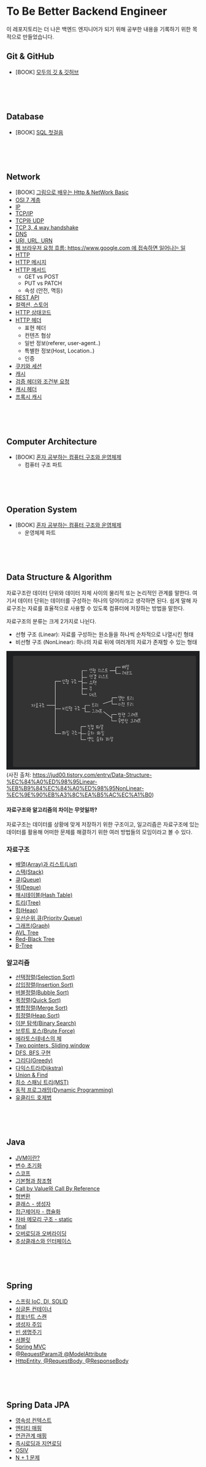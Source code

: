 # To Be Better Backend Engineer

이 레포지토리는 더 나은 백엔드 엔지니어가 되기 위해 공부한 내용을 기록하기 위한 목적으로 만들었습니다.

## Git & GitHub

- [BOOK] [모두의 깃 & 깃허브](/book/git-for-everyone/readme.md)

<br>
<br>
<br>

## Database

- [BOOK] [SQL 첫걸음](/book/sql-first-step/readme.md)

<br>
<br>
<br>

## Network

- [BOOK] [그림으로 배우는 Http & NetWork Basic](/book/http_network_basic/readme.md)
- [OSI 7 계층](/record/network/OSI%207%20계층.md)
- [IP](/record/network/ip.md)
- [TCP/IP](/record/network/tcp_ip.md)
- [TCP와 UDP](/record/network/tcp-udp.md)
- [TCP 3, 4 way handshake](/record/network/3-4-way-handshake.md)
- [DNS](/record/network/dns.md)
- [URI, URL, URN](/record/network/uri.md)
- [웹 브라우저 요청 흐름: https://www.google.com 에 접속하면 일어나는 일](/record/network/웹_브라우저_요청_흐름.md)
- [HTTP](/record/network/http.md)
- [HTTP 메시지](/record/network/http-message.md)
- [HTTP 메서드](/record/network/http-method.md)
  - GET vs POST
  - PUT vs PATCH
  - 속성 (안전, 멱등)
- [REST API](/record/network/rest_api.md)
- [컬렉션, 스토어](/record/network/컬렉션.스토어.md)
- [HTTP 상태코드](/record/network/http-status-code.md)
- [HTTP 헤더](/record/network/http-header.md)
  - 표현 헤더
  - 컨텐츠 협상
  - 일반 정보(referer, user-agent..)
  - 특별한 정보(Host, Location..)
  - 인증
- [쿠키와 세션](/record/network/cookie-session.md)
- [캐시](/record/network/cache.md)
- [검증 헤더와 조건부 요청](/record/network/valid-cache.md)
- [캐시 헤더](/record/network/cache-control.md)
- [프록시 캐시](/record/network/proxy-cache.md)

<br>
<br>
<br>

## Computer Architecture

- [BOOK] [혼자 공부하는 컴퓨터 구조와 운영체제](/book/os-for-self-study/computer-structure.md)
  - 컴퓨터 구조 파트

<br>
<br>
<br>

## Operation System

- [BOOK] [혼자 공부하는 컴퓨터 구조와 운영체제](/book/os-for-self-study/operating-system.md)
  - 운영체제 파트

<br>
<br>
<br>

## Data Structure & Algorithm

자료구조란 데이터 단위와 데이터 자체 사이의 물리적 또는 논리적인 관계를 말한다. 여기서 데이터 단위는 데이터를 구성하는 하나의 덩어리라고 생각하면 된다. 쉽게 말해 자료구조는 자료를 효율적으로 사용할 수 있도록 컴퓨터에 저장하는 방법을 말한다.

자료구조의 분류는 크게 2가지로 나뉜다.

- 선형 구조 (Linear): 자료를 구성하는 원소들을 하나씩 순차적으로 나열시킨 형태
- 비선형 구조 (NonLinear): 하나의 자료 뒤에 여러개의 자료가 존재할 수 있는 형태

![data-structure-1](/images/data-structure-1.png)
(사진 출처: https://jud00.tistory.com/entry/Data-Structure-%EC%84%A0%ED%98%95Linear-%EB%B9%84%EC%84%A0%ED%98%95NonLinear-%EC%9E%90%EB%A3%8C%EA%B5%AC%EC%A1%B0)

#### 자료구조와 알고리즘의 차이는 무엇일까?

자료구조는 데이터를 상황에 맞게 저장하기 위한 구조이고, 일고리즘은 자료구조에 있는 데이터를 활용해 어떠한 문제를 해결하기 위한 여러 방법들의 모임이라고 볼 수 있다.

### 자료구조

- [배열(Array)과 리스트(List)](/record/data-structure/array-list.md)
- [스택(Stack)](https://azurealstn.tistory.com/37)
- [큐(Queue)](https://azurealstn.tistory.com/38)
- [덱(Deque)](https://azurealstn.tistory.com/151)
- [해시테이블(Hash Table)](https://azurealstn.tistory.com/146)
- [트리(Tree)](https://azurealstn.tistory.com/143)
- [힙(Heap)](https://azurealstn.tistory.com/144)
- [우선순위 큐(Priority Queue)](https://azurealstn.tistory.com/158)
- [그래프(Graph)](https://azurealstn.tistory.com/145)
- [AVL Tree](https://azurealstn.tistory.com/153)
- [Red-Black Tree](https://azurealstn.tistory.com/154)
- [B-Tree](https://azurealstn.tistory.com/155)

### 알고리즘

- [선택정렬(Selection Sort)](https://azurealstn.tistory.com/156)
- [삽입정렬(Insertion Sort)](https://azurealstn.tistory.com/157)
- [버블정렬(Bubble Sort)](https://azurealstn.tistory.com/29)
- [퀵정렬(Quick Sort)](https://azurealstn.tistory.com/149)
- [병합정렬(Merge Sort)](https://azurealstn.tistory.com/34)
- [힙정렬(Heap Sort)](https://azurealstn.tistory.com/159)
- [이분 탐색(Binary Search)](/record/algorithm/binary-search.md)
- [브루트 포스(Brute Force)](/record/algorithm/brute-force.md)
- [에라토스테네스의 체](/record/algorithm/eratos.md)
- [Two pointers, Sliding window](/record/algorithm/two-p-sliding-w.md)
- [DFS, BFS 구현](/record/algorithm/dfs-bfs.md)
- [그리디(Greedy)](/record/algorithm/greedy.md)
- [다익스트라(Dijkstra)](/record/algorithm/dijkstra.md)
- [Union & Find](/record/algorithm/union-find.md)
- [최소 스패닝 트리(MST)](/record/algorithm/mst.md)
- [동적 프로그래밍(Dynamic Programming)](/record/algorithm/dp.md)
- [유클리드 호제법](/record/algorithm/Euclidean.md)

<br>
<br>
<br>

## Java

- [JVM이란?](https://azurealstn.tistory.com/136)
- [변수 초기화](/record/language/java/variable-init.md)
- [스코프](/record/language/java/scope.md)
- [기본형과 참조형](/record/language/java/primitive-reference.md)
- [Call by Value와 Call By Reference](/record/language/java/call-by-value.md)
- [형변환](/record/language/java/type-casting.md)
- [클래스 - 생성자](/record/language/java/class.md)
- [접근제어자 - 캡슐화](/record/language/java/access-modifier.md)
- [자바 메모리 구조 - static](/record/language/java/java-memory.md)
- [final](/record/language/java/final.md)
- [오버로딩과 오버라이딩](/record/language/java/overloading-overriding.md)
- [추상클래스와 인터페이스](/record/language/java/abstract-interface.md)

<br>
<br>
<br>

## Spring

- [스프링 IoC, DI, SOLID](https://azurealstn.tistory.com/126)
- [싱글톤 컨테이너](/record/framework/spring/singleton.md)
- [컴포넌트 스캔](/record/framework/spring/componentscan.md)
- [생성자 주입](https://azurealstn.tistory.com/135)
- [빈 생명주기](/record/framework/spring/bean-lifecycle.md)
- [서블릿](https://azurealstn.tistory.com/137)
- [Spring MVC](https://azurealstn.tistory.com/138)
- [@RequestParam과 @ModelAttribute](https://azurealstn.tistory.com/139)
- [HttpEntity, @RequestBody, @ResponseBody](https://azurealstn.tistory.com/140)

<br>
<br>
<br>

## Spring Data JPA

- [영속성 컨텍스트](/record/framework/spring-data-jpa/persistence.md)
- [엔티티 매핑](/record/framework/spring-data-jpa/entity-mapping.md)
- [연관관계 매핑](/record/framework/spring-data-jpa/relation-mapping.md)
- [즉시로딩과 지연로딩](/record/framework/spring-data-jpa/eager-lazy.md)
- [OSIV](/record/framework/spring-data-jpa/osiv.md)
- [N + 1 문제](/record/framework/spring-data-jpa/n+1.md)
